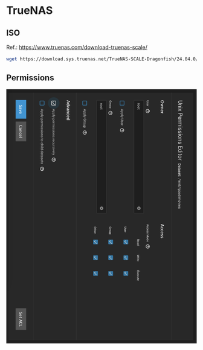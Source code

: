 # TrueNAS

## ISO
Ref.: https://www.truenas.com/download-truenas-scale/

```sh
wget https://download.sys.truenas.net/TrueNAS-SCALE-Dragonfish/24.04.0/TrueNAS-SCALE-24.04.0.iso
```

## Permissions

![truenas-nfs-permissions.png](truenas-nfs-permissions.png)
